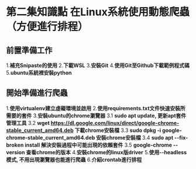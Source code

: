 # 第二集知識點 在Linux系統使用動態爬蟲（方便進行排程）

## 前置準備工作
1.**補充Snipaste的使用**
2.**下載WSL**
3.**安裝Git**
4.**使用Git至Github下載範例程式碼**
5.**ubuntu系統裡安裝python**

## 開始準備進行爬蟲
1.**使用virtualenv建立虛礙環境並啟用**
2.**使用requirements.txt文件快速安裝所需要的套件**
3.**安裝ubuntu的chrome瀏覽器**
3.1 **sudo apt update, 更新apt套件管理工具**
3.2 **wget https://dl.google.com/linux/direct/google-chrome-stable_current_amd64.deb 下載chrome安裝檔**
3.3 **sudo dpkg -i google-chrome-stable_current_amd64.deb 安裝chrome安裝檔**
3.4 **sudo apt --fix-broken install 解決安裝過程中可能出現的依賴套件**
3.5 **google-chrome --version 查看chrome的版本**
4.**安裝chrome的linux版driver**
5.**使用--headless模式, 不用出現瀏覽器也能進行爬蟲**
6.**介紹crontab進行排程**

